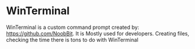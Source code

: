 # WinTerminal
WinTerminal is a custom command prompt created by: https://github.com/NoobBit. It is Mostly used for developers. Creating files, checking the time there is tons to do with WinTerminal
